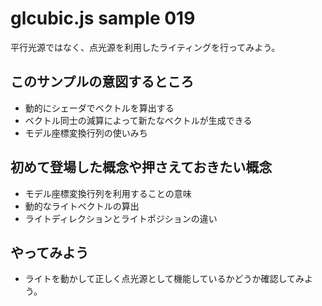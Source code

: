 # glcubic.js sample 019

平行光源ではなく、点光源を利用したライティングを行ってみよう。

## このサンプルの意図するところ

* 動的にシェーダでベクトルを算出する
* ベクトル同士の減算によって新たなベクトルが生成できる
* モデル座標変換行列の使いみち

## 初めて登場した概念や押さえておきたい概念

* モデル座標変換行列を利用することの意味
* 動的なライトベクトルの算出
* ライトディレクションとライトポジションの違い

## やってみよう

* ライトを動かして正しく点光源として機能しているかどうか確認してみよう。



